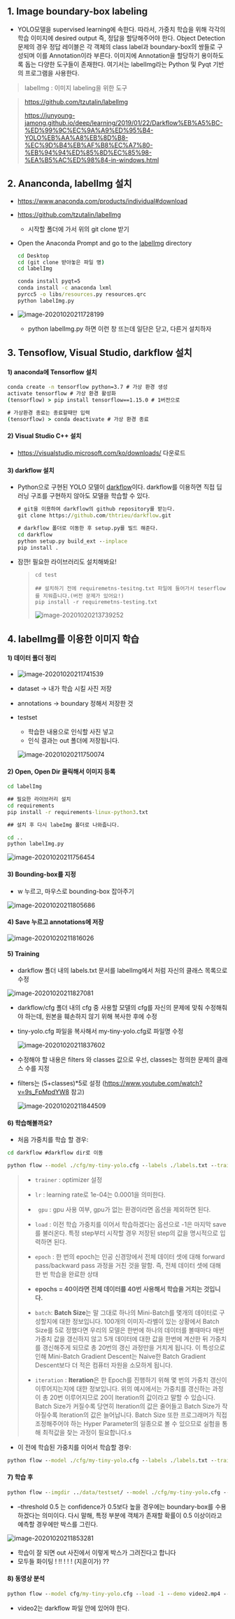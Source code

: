 ## 1. Image boundary-box labeling

- YOLO모델을 supervised learning에 속한다. 따라서, 가중치 학습을 위해 각각의 학습 이미지에 desired output 즉, 정답을 할당해주어야 한다. Object Detection 문제의 경우 정답 레이블은 각 객체의 class label과 boundary-box의 쌍들로 구성되며 이를 Annotation이라 부른다. 이미지에 Annotation을 할당하기 용이하도록 돕는 다양한 도구들이 존재한다. 여기서는 labelImg라는 Python 및 Pyqt 기반의 프로그램을 사용한다.

> labelImg : 이미지 labeling을 위한 도구

> https://github.com/tzutalin/labelImg 
>
> https://junyoung-jamong.github.io/deep/learning/2019/01/22/Darkflow%EB%A5%BC-%ED%99%9C%EC%9A%A9%ED%95%B4-YOLO%EB%AA%A8%EB%8D%B8-%EC%9D%B4%EB%AF%B8%EC%A7%80-%EB%94%94%ED%85%8D%EC%85%98-%EA%B5%AC%ED%98%84-in-windows.html 



## 2. Ananconda, labelImg 설치

- https://www.anaconda.com/products/individual#download

- https://github.com/tzutalin/labelImg

  - 시작할 폴더에 가서 위의 git clone 받기

- Open the Anaconda Prompt and go to the [labelImg](https://github.com/tzutalin/labelImg#labelimg) directory

  ```cmd
  cd Desktop
  cd (git clone 받아놓은 파일 명)
  cd labelImg
  
  conda install pyqt=5
  conda install -c anaconda lxml
  pyrcc5 -o libs/resources.py resources.qrc
  python labelImg.py
  ```

- ![image-20201020211728199](Darkflow_YOLO.assets/image-20201020211728199-1603253390188.png)

  - python labelImg.py 하면 이런 창 뜨는데 일단은 닫고, 다른거 설치하자 



## 3. Tensoflow, Visual Studio, darkflow 설치

#### 1) anaconda에 Tensorflow 설치

```cmd
conda create -n tensorflow python=3.7 # 가상 환경 생성
activate tensorflow # 가상 환경 활성화
(tensorflow) > pip install tensorflow==1.15.0 # 1버전으로 

# 가상환경 종료는 종료할때만 입력
(tensorflow) > conda deactivate # 가상 환경 종료 
```



#### 2) Visual Studio C++ 설치

- https://visualstudio.microsoft.com/ko/downloads/ 다운로드 



#### 3) darkflow 설치

- Python으로 구현된 YOLO 모델이 [darkflow](https://github.com/thtrieu/darkflow)이다. darkflow를 이용하면 직접 딥러닝 구조를 구현하지 않아도 모델을 학습할 수 있다.

  ```cmd
  # git을 이용하여 darkflow의 github repository를 받는다.
  git clone https://github.com/thtrieu/darkflow.git
  
  # darkflow 폴더로 이동한 후 setup.py를 빌드 해준다.
  cd darkflow
  python setup.py build_ext --inplace
  pip install .
  ```

- 잠깐! 필요한 라이브러리도 설치해봐요!

  > ```
  > cd test
  > 
  > ## 설치하기 전에 requiremetns-tesitng.txt 파일에 들어가서 teserflow를 지워줍니다.(버전 문제가 있어요!)
  > pip install -r requiremetns-testing.txt
  > ```
  >
  > ![image-20201020213739252](Darkflow_YOLO.assets/image-20201020213739252.png)

## 4. labelImg를 이용한 이미지 학습

#### 1) 데이터 폴더 정리

- ![image-20201020211741539](Darkflow_YOLO.assets/image-20201020211741539-1603253390188.png)



- dataset -> 내가 학습 시킬 사진 저장

- annotations -> boundary 정해서 저장한 것

- testset 

  - 학습한 내용으로 인식할 사진 넣고
  - 인식 결과는 out 폴더에 저장됩니다.

  ![image-20201020211750074](Darkflow_YOLO.assets/image-20201020211750074-1603253390189.png)



#### 2) Open, Open Dir 클릭해서 이미지 등록

```cmd
cd labelImg

## 필요한 라이브러리 설치
cd requirements
pip install -r requirements-linux-python3.txt

## 설치 후 다시 labeImg 폴더로 나와줍니다.

cd ..
python labelImg.py
```

![image-20201020211756454](Darkflow_YOLO.assets/image-20201020211756454-1603253390189.png)



#### 3) Bounding-box를 지정

- w 누르고, 마우스로 bounding-box 잡아주기

![image-20201020211805686](Darkflow_YOLO.assets/image-20201020211805686-1603253390189.png)



#### 4) Save 누르고 annotations에 저장

![image-20201020211816026](Darkflow_YOLO.assets/image-20201020211816026-1603253390189.png)



#### 5) Training

- darkflow 폴더 내의 labels.txt 문서를 labelImg에서 처럼 자신의 클래스 목록으로 수정

![image-20201020211827081](Darkflow_YOLO.assets/image-20201020211827081-1603253390189.png)



- darkflow/cfg 폴더 내의 cfg 중 사용할 모델의 cfg를 자신의 문제에 맞춰 수정해줘야 하는데, 원본을 훼손하지 않기 위해 복사한 후에 수정

- tiny-yolo.cfg 파일을 복사해서 my-tiny-yolo.cfg로 파일명 수정

  ![image-20201020211837602](Darkflow_YOLO.assets/image-20201020211837602-1603253390189.png)

- 수정해야 할 내용은 filters 와 classes 값으로 우선,  classes는 정의한 문제의 클래스 수를 지정

- filters는 (5+classes)*5로 설정 (https://www.youtube.com/watch?v=9s_FpMpdYW8 참고)

  ![image-20201020211844509](Darkflow_YOLO.assets/image-20201020211844509-1603253390189.png)





#### 6) 학습해볼까요?

- 처음 가중치를 학습 할 경우:

```cmd
cd darkflow #darkflow dir로 이동 

python flow --model ./cfg/my-tiny-yolo.cfg --labels ./labels.txt --trainer adam --dataset ../data/dataset/ --annotation ../data/annotations/ --train --summary ./logs --batch 5 --epoch 100 --save 50 --keep 5 --lr 1e-04 --gpu 0.5
```

>- `trainer` : optimizer 설정
>
>- `lr` : learning rate로 1e-04는 0.0001을 의미한다.
>
>- ` gpu` : gpu 사용 여부, gpu가 없는 환경이라면 옵션을 제외하면 된다.
>
>- `load` : 이전 학습 가중치를 이어서 학습하겠다는 옵션으로 -1은 마지막 save를 불러온다. 특정 step부터 시작할 경우 저장된 step의 값을 명시적으로 입력하면 된다.
>
>- `epoch` : 한 번의 epoch는 인공 신경망에서 전체 데이터 셋에 대해 forward pass/backward pass 과정을 거친 것을 말함. 즉, 전체 데이터 셋에 대해 한 번 학습을 완료한 상태
> - **epochs = 40이라면 전체 데이터를 40번 사용해서 학습을 거치는 것입니다.**
>
>- `batch`: **Batch Size**는 말 그대로 하나의 Mini-Batch를 몇개의 데이터로 구성할지에 대한 정보입니다. 100개의 이미지-라벨이 있는 상황에서 Batch Size를 5로 정했다면 우리의 모델은 한번에 하나의 데이터를 볼때마다 매번 가중치 값을 갱신하지 않고 5개 데이터에 대한 값을 한번에 계산한 뒤 가중치를 갱신해주게 되므로 총 20번의 갱신 과정만을 거치게 됩니다. 이 특성으로 인해 Mini-Batch Gradient Descent는 Naive한 Batch Gradient Descent보다 더 적은 컴퓨터 자원을 소모하게 됩니다.
>- `iteration` : **Iteration**은 한 Epoch를 진행하기 위해 몇 번의 가중치 갱신이 이루어지는지에 대한 정보입니다. 위의 예시에서는 가중치를 갱신하는 과정이 총 20번 이루어지므로 20이 Iteration의 값이라고 말할 수 있습니다. Batch Size가 커질수록 당연히 Iteration의 값은 줄어들고 Batch Size가 작아질수록 Iteration의 값은 늘어납니다. Batch Size 또한 프로그래머가 직접 조정해주어야 하는 Hyper Parameter의 일종으로 볼 수 있으므로 실험을 통해 최적값을 찾는 과정이 필요합니다.s

  

  - 이 전에 학습된 가중치를 이어서 학습할 경우:

  ```cmd
python flow --model ./cfg/my-tiny-yolo.cfg --labels ./labels.txt --trainer adam --dataset ../data/dataset/ --annotation ../data/annotations/ --train --summary ./logs --batch 5 --epoch 100 --save 50 --keep 5 --lr 1e-04 --gpu 0.5 --load -1
  ```

  

  

  #### 7) 학습 후

  ```cmd
python flow --imgdir ../data/testset/ --model ./cfg/my-tiny-yolo.cfg --load -1 --batch 1 --threshold 0.5
  ```

  - –threshold 0.5 는 confidence가 0.5보다 높을 경우에는 boundary-box를 수용하겠다는 의미이다. 다시 말해, 특정 부분에 객체가 존재할 확률이 0.5 이상이라고 예측할 경우에만 박스를 그린다.

  ![image-20201020211853281](Darkflow_YOLO.assets/image-20201020211853281-1603253390189.png)

  - 학습이 잘 되면 out 사진에서 이렇게 박스가 그려진다고 합니다
  - 모두들 화이팅 ! !! ! ! ! (지훈이가) ?? 



#### 8) 동영상 분석

```cmd
python flow --model cfg/my-tiny-yolo.cfg --load -1 --demo video2.mp4 --saveVideo --batch 1 --threshold 0.1
```

- video2는 darkflow 파일 안에 있어야 한다. 